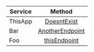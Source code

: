 | Service | Method |
| - |:-:|
ThisApp | [DoesntExist](docs/diagrams/ThisAppDoesntExist.png) 
Bar | [AnotherEndpoint](docs/diagrams/BarAnotherEndpoint.png) 
Foo | [thisEndpoint](docs/diagrams/FoothisEndpoint.png) 
